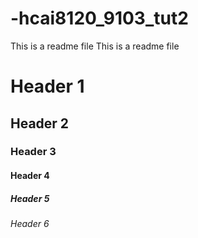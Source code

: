# -hcai8120_9103_tut2

This is a readme file
This is a readme file
# Header 1
## Header 2
### Header 3
#### Header 4
##### Header 5
###### Header 6
